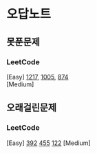 # 오답노트

## 못푼문제
### LeetCode <br>
[Easy] 
[1217](https://leetcode.com/problems/minimum-cost-to-move-chips-to-the-same-position/), 
[1005](https://leetcode.com/problems/maximize-sum-of-array-after-k-negations/), 
[874](https://leetcode.com/problems/walking-robot-simulation/) <br>
[Medium]

## 오래걸린문제
### LeetCode <br>
[Easy] 
[392](https://leetcode.com/problems/is-subsequence/)
[455](https://leetcode.com/problems/assign-cookies/)
[122](https://leetcode.com/problems/best-time-to-buy-and-sell-stock-ii/)
[Medium]
